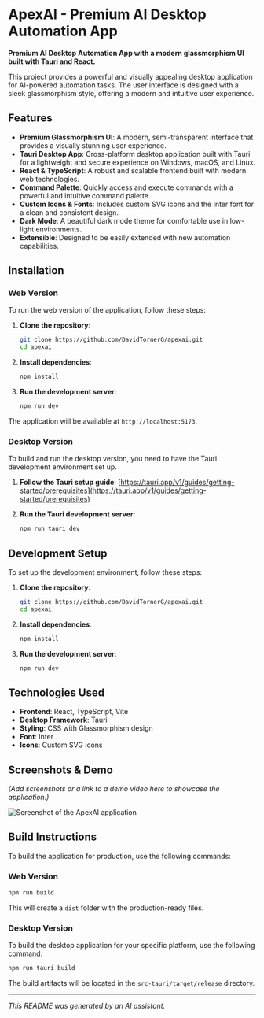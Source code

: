 # ApexAI - Premium AI Desktop Automation App

**Premium AI Desktop Automation App with a modern glassmorphism UI built with Tauri and React.**

This project provides a powerful and visually appealing desktop application for AI-powered automation tasks. The user interface is designed with a sleek glassmorphism style, offering a modern and intuitive user experience.

## Features

- **Premium Glassmorphism UI**: A modern, semi-transparent interface that provides a visually stunning user experience.
- **Tauri Desktop App**: Cross-platform desktop application built with Tauri for a lightweight and secure experience on Windows, macOS, and Linux.
- **React & TypeScript**: A robust and scalable frontend built with modern web technologies.
- **Command Palette**: Quickly access and execute commands with a powerful and intuitive command palette.
- **Custom Icons & Fonts**: Includes custom SVG icons and the Inter font for a clean and consistent design.
- **Dark Mode**: A beautiful dark mode theme for comfortable use in low-light environments.
- **Extensible**: Designed to be easily extended with new automation capabilities.

## Installation

### Web Version

To run the web version of the application, follow these steps:

1.  **Clone the repository**:
    ```bash
    git clone https://github.com/DavidTornerG/apexai.git
    cd apexai
    ```

2.  **Install dependencies**:
    ```bash
    npm install
    ```

3.  **Run the development server**:
    ```bash
    npm run dev
    ```

The application will be available at `http://localhost:5173`.

### Desktop Version

To build and run the desktop version, you need to have the Tauri development environment set up.

1.  **Follow the Tauri setup guide**:
    [https://tauri.app/v1/guides/getting-started/prerequisites](https://tauri.app/v1/guides/getting-started/prerequisites)

2.  **Run the Tauri development server**:
    ```bash
    npm run tauri dev
    ```

## Development Setup

To set up the development environment, follow these steps:

1.  **Clone the repository**:
    ```bash
    git clone https://github.com/DavidTornerG/apexai.git
    cd apexai
    ```

2.  **Install dependencies**:
    ```bash
    npm install
    ```

3.  **Run the development server**:
    ```bash
    npm run dev
    ```

## Technologies Used

- **Frontend**: React, TypeScript, Vite
- **Desktop Framework**: Tauri
- **Styling**: CSS with Glassmorphism design
- **Font**: Inter
- **Icons**: Custom SVG icons

## Screenshots & Demo

*(Add screenshots or a link to a demo video here to showcase the application.)*

![Screenshot of the ApexAI application](placeholder.png)

## Build Instructions

To build the application for production, use the following commands:

### Web Version

```bash
npm run build
```

This will create a `dist` folder with the production-ready files.

### Desktop Version

To build the desktop application for your specific platform, use the following command:

```bash
npm run tauri build
```

The build artifacts will be located in the `src-tauri/target/release` directory.

---

*This README was generated by an AI assistant.*
